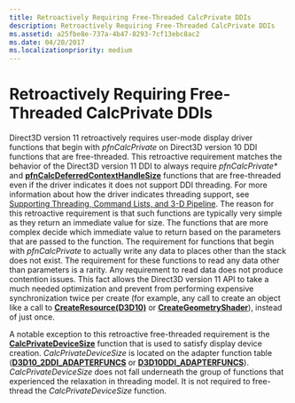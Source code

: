 ```yaml
---
title: Retroactively Requiring Free-Threaded CalcPrivate DDIs
description: Retroactively Requiring Free-Threaded CalcPrivate DDIs
ms.assetid: a25fbe8e-737a-4b47-8293-7cf13ebc8ac2
ms.date: 04/20/2017
ms.localizationpriority: medium
---
```


# Retroactively Requiring Free-Threaded CalcPrivate DDIs


Direct3D version 11 retroactively requires user-mode display driver functions that begin with *pfnCalcPrivate* on Direct3D version 10 DDI functions that are free-threaded. This retroactive requirement matches the behavior of the Direct3D version 11 DDI to always require *pfnCalcPrivate\** and [**pfnCalcDeferredContextHandleSize**](https://docs.microsoft.com/windows-hardware/drivers/ddi/d3d10umddi/nc-d3d10umddi-pfnd3d11ddi_calcdeferredcontexthandlesize) functions that are free-threaded even if the driver indicates it does not support DDI threading. For more information about how the driver indicates threading support, see [Supporting Threading, Command Lists, and 3-D Pipeline](supporting-threading--command-lists--and-3-d-pipeline.md). The reason for this retroactive requirement is that such functions are typically very simple as they return an immediate value for size. The functions that are more complex decide which immediate value to return based on the parameters that are passed to the function. The requirement for functions that begin with *pfnCalcPrivate* to actually write any data to places other than the stack does not exist. The requirement for these functions to read any data other than parameters is a rarity. Any requirement to read data does not produce contention issues. This fact allows the Direct3D version 11 API to take a much needed optimization and prevent from performing expensive synchronization twice per create (for example, any call to create an object like a call to [**CreateResource(D3D10)**](https://docs.microsoft.com/windows-hardware/drivers/ddi/d3d10umddi/nc-d3d10umddi-pfnd3d10ddi_createresource) or [**CreateGeometryShader**](https://docs.microsoft.com/windows-hardware/drivers/ddi/d3d10umddi/nc-d3d10umddi-pfnd3d10ddi_creategeometryshader)), instead of just once.

A notable exception to this retroactive free-threaded requirement is the [**CalcPrivateDeviceSize**](https://docs.microsoft.com/windows-hardware/drivers/ddi/d3d10umddi/nc-d3d10umddi-pfnd3d10ddi_calcprivatedevicesize) function that is used to satisfy display device creation. *CalcPrivateDeviceSize* is located on the adapter function table ([**D3D10\_2DDI\_ADAPTERFUNCS**](https://docs.microsoft.com/windows-hardware/drivers/ddi/d3d10umddi/ns-d3d10umddi-d3d10_2ddi_adapterfuncs) or [**D3D10DDI\_ADAPTERFUNCS**](https://docs.microsoft.com/windows-hardware/drivers/ddi/d3d10umddi/ns-d3d10umddi-d3d10ddi_adapterfuncs)). *CalcPrivateDeviceSize* does not fall underneath the group of functions that experienced the relaxation in threading model. It is not required to free-thread the *CalcPrivateDeviceSize* function.

 

 





